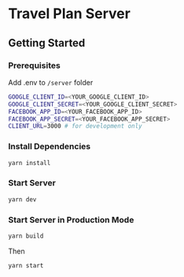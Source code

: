 # Travel Plan Server

## Getting Started

### Prerequisites

Add .env to `/server` folder

```bash
GOOGLE_CLIENT_ID=<YOUR_GOOGLE_CLIENT_ID>
GOOGLE_CLIENT_SECRET=<YOUR_GOOGLE_CLIENT_SECRET>
FACEBOOK_APP_ID=<YOUR_FACEBOOK_APP_ID>
FACEBOOK_APP_SECRET=<YOUR_FACEBOOK_APP_SECRET>
CLIENT_URL=3000 # for development only
```

### Install Dependencies

```bash
yarn install
```

### Start Server

```bash
yarn dev
```

### Start Server in Production Mode

```bash
yarn build
```

Then

```bash
yarn start
```
